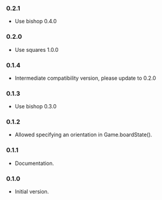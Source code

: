 ### 0.2.1
- Use bishop 0.4.0

### 0.2.0
- Use squares 1.0.0

### 0.1.4
- Intermediate compatibility version, please update to 0.2.0

### 0.1.3
- Use bishop 0.3.0

### 0.1.2
- Allowed specifying an orientation in Game.boardState().

### 0.1.1
- Documentation.

### 0.1.0
- Initial version.